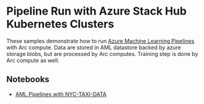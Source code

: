 # Pipeline Run with  Azure Stack Hub Kubernetes Clusters

These samples demonstrate how to run [Azure Machine Learning Pipelines](https://aka.ms/aml-pipelines) with Arc compute. 
Data are stored in AML datastore backed by azure storage blobs, but are processed by Arc computes. Training step is done by
Arc compute as well.

## Notebooks

* [AML Pipelines with NYC-TAXI-DATA](pipeline/nyc-taxi-data-regression-model-building.ipynb)





   